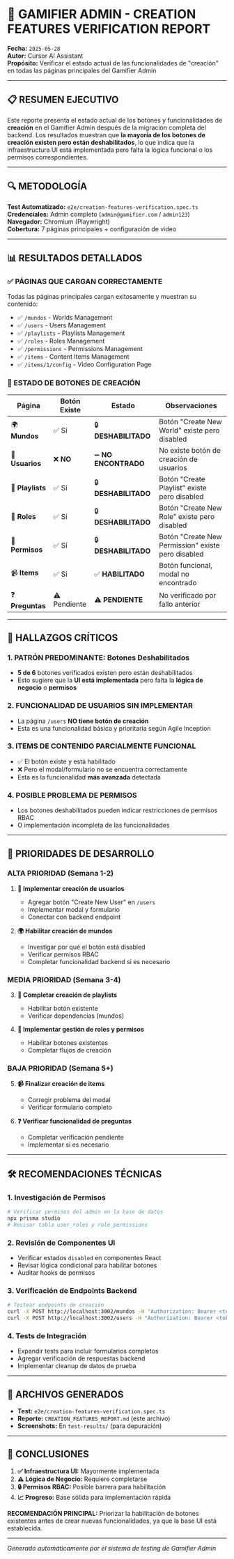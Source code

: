 # 🎯 GAMIFIER ADMIN - CREATION FEATURES VERIFICATION REPORT

**Fecha:** `2025-05-28`  
**Autor:** Cursor AI Assistant  
**Propósito:** Verificar el estado actual de las funcionalidades de "creación" en todas las páginas principales del Gamifier Admin

---

## 📋 RESUMEN EJECUTIVO

Este reporte presenta el estado actual de los botones y funcionalidades de **creación** en el Gamifier Admin después de la migración completa del backend. Los resultados muestran que **la mayoría de los botones de creación existen pero están deshabilitados**, lo que indica que la infraestructura UI está implementada pero falta la lógica funcional o los permisos correspondientes.

---

## 🔍 METODOLOGÍA

**Test Automatizado:** `e2e/creation-features-verification.spec.ts`  
**Credenciales:** Admin completo (`admin@gamifier.com` / `admin123`)  
**Navegador:** Chromium (Playwright)  
**Cobertura:** 7 páginas principales + configuración de video

---

## 📊 RESULTADOS DETALLADOS

### ✅ PÁGINAS QUE CARGAN CORRECTAMENTE
Todas las páginas principales cargan exitosamente y muestran su contenido:

- ✅ `/mundos` - Worlds Management
- ✅ `/users` - Users Management 
- ✅ `/playlists` - Playlists Management
- ✅ `/roles` - Roles Management
- ✅ `/permissions` - Permissions Management
- ✅ `/items` - Content Items Management
- ✅ `/items/1/config` - Video Configuration Page

### 🎯 ESTADO DE BOTONES DE CREACIÓN

| **Página** | **Botón Existe** | **Estado** | **Observaciones** |
|------------|------------------|------------|-------------------|
| 🌍 **Mundos** | ✅ Sí | 🔒 **DESHABILITADO** | Botón "Create New World" existe pero disabled |
| 👥 **Usuarios** | ❌ **NO** | ➖ **NO ENCONTRADO** | No existe botón de creación de usuarios |
| 📂 **Playlists** | ✅ Sí | 🔒 **DESHABILITADO** | Botón "Create Playlist" existe pero disabled |
| 🔐 **Roles** | ✅ Sí | 🔒 **DESHABILITADO** | Botón "Create New Role" existe pero disabled |
| 🔑 **Permisos** | ✅ Sí | 🔒 **DESHABILITADO** | Botón "Create New Permission" existe pero disabled |
| 📹 **Items** | ✅ Sí | ✅ **HABILITADO** | Botón funcional, modal no encontrado |
| ❓ **Preguntas** | ⚠️ Pendiente | ⚠️ **PENDIENTE** | No verificado por fallo anterior |

---

## 🚨 HALLAZGOS CRÍTICOS

### 1. **PATRÓN PREDOMINANTE: Botones Deshabilitados**
- **5 de 6** botones verificados existen pero están deshabilitados
- Esto sugiere que la **UI está implementada** pero falta la **lógica de negocio** o **permisos**

### 2. **FUNCIONALIDAD DE USUARIOS SIN IMPLEMENTAR**
- La página `/users` **NO tiene botón de creación**
- Esta es una funcionalidad básica y prioritaria según Agile Inception

### 3. **ITEMS DE CONTENIDO PARCIALMENTE FUNCIONAL**
- ✅ El botón existe y está habilitado
- ❌ Pero el modal/formulario no se encuentra correctamente
- Esta es la funcionalidad **más avanzada** detectada

### 4. **POSIBLE PROBLEMA DE PERMISOS**
- Los botones deshabilitados pueden indicar restricciones de permisos RBAC
- O implementación incompleta de las funcionalidades

---

## 🚀 PRIORIDADES DE DESARROLLO

### **ALTA PRIORIDAD** (Semana 1-2)
1. **👥 Implementar creación de usuarios**
   - Agregar botón "Create New User" en `/users`
   - Implementar modal y formulario
   - Conectar con backend endpoint

2. **🌍 Habilitar creación de mundos**
   - Investigar por qué el botón está disabled
   - Verificar permisos RBAC
   - Completar funcionalidad backend si es necesario

### **MEDIA PRIORIDAD** (Semana 3-4)
3. **📂 Completar creación de playlists**
   - Habilitar botón existente
   - Verificar dependencias (mundos)

4. **🔐 Implementar gestión de roles y permisos**
   - Habilitar botones existentes
   - Completar flujos de creación

### **BAJA PRIORIDAD** (Semana 5+)
5. **📹 Finalizar creación de items**
   - Corregir problema del modal
   - Verificar formulario completo

6. **❓ Verificar funcionalidad de preguntas**
   - Completar verificación pendiente
   - Implementar si es necesario

---

## 🛠️ RECOMENDACIONES TÉCNICAS

### **1. Investigación de Permisos**
```bash
# Verificar permisos del admin en la base de datos
npx prisma studio
# Revisar tabla user_roles y role_permissions
```

### **2. Revisión de Componentes UI**
- Verificar estados `disabled` en componentes React
- Revisar lógica condicional para habilitar botones
- Auditar hooks de permisos

### **3. Verificación de Endpoints Backend**
```bash
# Testear endpoints de creación
curl -X POST http://localhost:3002/mundos -H "Authorization: Bearer <token>"
curl -X POST http://localhost:3002/users -H "Authorization: Bearer <token>"
```

### **4. Tests de Integración**
- Expandir tests para incluir formularios completos
- Agregar verificación de respuestas backend
- Implementar cleanup de datos de prueba

---

## 📁 ARCHIVOS GENERADOS

- **Test:** `e2e/creation-features-verification.spec.ts`
- **Reporte:** `CREATION_FEATURES_REPORT.md` (este archivo)
- **Screenshots:** En `test-results/` (para depuración)

---

## 🎯 CONCLUSIONES

1. **✅ Infraestructura UI:** Mayormente implementada
2. **⚠️ Lógica de Negocio:** Requiere completarse
3. **🔒 Permisos RBAC:** Posible barrera para habilitación
4. **📈 Progreso:** Base sólida para implementación rápida

**RECOMENDACIÓN PRINCIPAL:** Priorizar la habilitación de botones existentes antes de crear nuevas funcionalidades, ya que la base UI está establecida.

---

*Generado automáticamente por el sistema de testing de Gamifier Admin* 